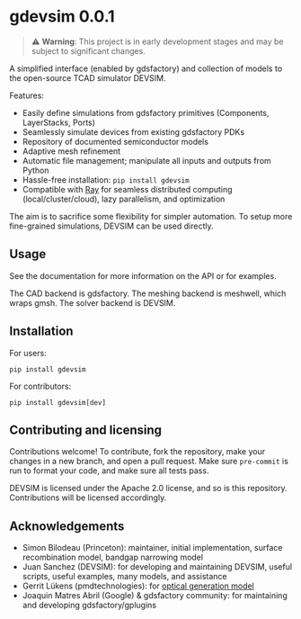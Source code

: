 # gdevsim 0.0.1

> :warning: **Warning**: This project is in early development stages and may be subject to significant changes.

A simplified interface (enabled by gdsfactory) and collection of models to the open-source TCAD simulator DEVSIM.

Features:
* Easily define simulations from gdsfactory primitives (Components, LayerStacks, Ports)
* Seamlessly simulate devices from existing gdsfactory PDKs
* Repository of documented semiconductor models
* Adaptive mesh refinement
* Automatic file management; manipulate all inputs and outputs from Python
* Hassle-free installation: `pip install gdevsim`
* Compatible with [Ray](https://github.com/ray-project/ray) for seamless distributed computing (local/cluster/cloud), lazy parallelism, and optimization

The aim is to sacrifice some flexibility for simpler automation. To setup more fine-grained simulations, DEVSIM can be used directly.

## Usage

See the documentation for more information on the API or for examples.

The CAD backend is gdsfactory. The meshing backend is meshwell, which wraps gmsh. The solver backend is DEVSIM.

## Installation

For users:

`pip install gdevsim`

For contributors:

`pip install gdevsim[dev]`

## Contributing and licensing

Contributions welcome! To contribute, fork the repository, make your changes in a new branch, and open a pull request. Make sure `pre-commit` is run to format your code, and make sure all tests pass.

DEVSIM is licensed under the Apache 2.0 license, and so is this repository. Contributions will be licensed accordingly.

## Acknowledgements

* Simon Bilodeau (Princeton): maintainer, initial implementation, surface recombination model, bandgap narrowing model
* Juan Sanchez (DEVSIM): for developing and maintaining DEVSIM, useful scripts, useful examples, many models, and assistance
* Gerrit Lükens (pmdtechnologies): for [optical generation model](https://forum.devsim.org/t/ssac-and-transient-in-generation-term/229)
* Joaquin Matres Abril (Google) & gdsfactory community: for maintaining and developing gdsfactory/gplugins